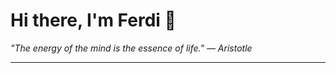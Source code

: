 <h1>Hi there, I'm Ferdi 👋</h1>

<p><em>
  "The energy of the mind is the essence of life." — Aristotle
</em></p>

---
